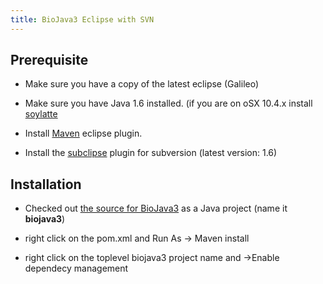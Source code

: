 ```yaml
---
title: BioJava3 Eclipse with SVN
---
```


Prerequisite
------------

-   Make sure you have a copy of the latest eclipse (Galileo)

<!-- -->

-   Make sure you have Java 1.6 installed. (if you are on oSX 10.4.x
    install [soylatte](http://landonf.bikemonkey.org/static/soylatte/)

<!-- -->

-   Install [Maven](http://maven.apache.org/eclipse-plugin.html) eclipse
    plugin.

<!-- -->

-   Install the [subclipse](http://subclipse.tigris.org/) plugin for
    subversion (latest version: 1.6)

Installation
------------

-   Checked out [ the source for BioJava3](BioJava3_project "wikilink")
    as a Java project (name it **biojava3**)

<!-- -->

-   right click on the pom.xml and Run As -\> Maven install

<!-- -->

-   right click on the toplevel biojava3 project name and -\>Enable
    dependecy management

